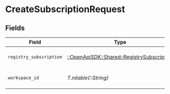 # CreateSubscriptionRequest


## Fields

| Field                                                                                     | Type                                                                                      | Required                                                                                  | Description                                                                               |
| ----------------------------------------------------------------------------------------- | ----------------------------------------------------------------------------------------- | ----------------------------------------------------------------------------------------- | ----------------------------------------------------------------------------------------- |
| `registry_subscription`                                                                   | [::OpenApiSDK::Shared::RegistrySubscription](../../models/shared/registrysubscription.md) | :heavy_check_mark:                                                                        | The subscription to create                                                                |
| `workspace_id`                                                                            | *T.nilable(::String)*                                                                     | :heavy_minus_sign:                                                                        | The workspace ID                                                                          |